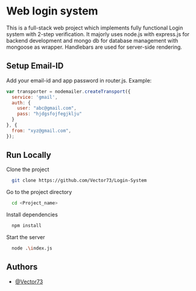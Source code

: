 
# Web login system

This is a full-stack web project which implements fully functional Login system with 2-step verification. It majorly uses node.js with express.js for backend development and mongo db for database management with mongoose as wrapper. Handlebars are used for server-side rendering. 


## Setup Email-ID
Add your email-id and app password in router.js. 
Example:
```js
var transporter = nodemailer.createTransport({
  service: 'gmail',
  auth: {
    user: "abc@gmail.com",
    pass: "hjdgsfojfegjklju"
  }
}, {
  from: "xyz@gmail.com",
});
```


## Run Locally

Clone the project

```bash
  git clone https://github.com/Vector73/Login-System
```

Go to the project directory

```bash
  cd <Project_name>
```

Install dependencies

```bash
  npm install
```

Start the server

```bash
  node .\index.js
```


## Authors

- [@Vector73](https://www.github.com/Vector73)

